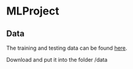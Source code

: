 # MLProject

## Data
The training and testing data can be found [here](https://kelvins.esa.int/collision-avoidance-challenge/data/).

Download and put it into the folder /data